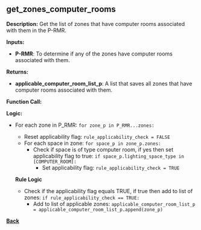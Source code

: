 ## get_zones_computer_rooms

**Description:** Get the list of zones that have computer rooms associated with them in the P-RMR.  

**Inputs:**
- **P-RMR**: To determine if any of the zones have computer rooms associated with them.

**Returns:**
- **applicable_computer_room_list_p**: A list that saves all zones that have computer rooms associated with them.
 
**Function Call:** 


**Logic:**
- For each zone in P_RMR: `for zone_p in P_RMR...zones:`
    - Reset applicability flag: `rule_applicability_check = FALSE` 
    - For each space in zone: `for space_p in zone_p.zones:`
        - Check if space is of type computer room, if yes then set applicability flag to true: `if space_p.lighting_space_type in [COMPUTER_ROOM]:`
            - Set applicability flag: `rule_applicability_check = TRUE`

    **Rule Logic**
    - Check if the applicability flag equals TRUE, if true then add to list of zones: `if rule_applicability_check == TRUE:`
        - Add to list of applicable zones: `applicable_computer_room_list_p = applicable_computer_room_list_p.append(zone_p)`

**[Back](../_toc.md)**